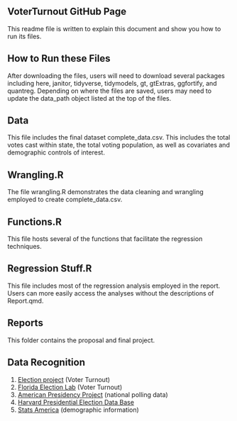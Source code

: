 ## VoterTurnout GitHub Page

This readme file is written to explain this document and show you how to run its files.

## How to Run these Files
After downloading the files, users will need to download several packages including here, janitor, tidyverse, tidymodels, gt, gtExtras, ggfortify, and quantreg. Depending on where the files are saved, users may need to update the data_path object listed at the top of the files.

## Data
This file includes the final dataset complete_data.csv. This includes the total votes cast within state, the total voting population, as well as covariates and demographic controls of interest.

## Wrangling.R
The file wrangling.R demonstrates the data cleaning and wrangling employed to create complete_data.csv.

## Functions.R
This file hosts several of the functions that facilitate the regression techniques.

## Regression Stuff.R
This file includes most of the regression analysis employed in the report. Users can more easily access the analyses without the descriptions of Report.qmd.

## Reports
This folder contains the proposal and final project.

## Data Recognition
1. [Election project](https://www.electproject.org/election-data/voter-turnout-data) (Voter Turnout)
2. [Florida Election Lab](https://election.lab.ufl.edu/data-archive/national/) (Voter Turnout)
3. [American Presidency Project](https://www.presidency.ucsb.edu/statistics/data/election-year-presidential-preferences) (national polling data)
4. [Harvard Presidential Election Data Base](https://doi.org/10.7910/DVN/42MVDX)
5. [Stats America](https://www.statsamerica.org/downloads/default.aspx) (demographic information)

